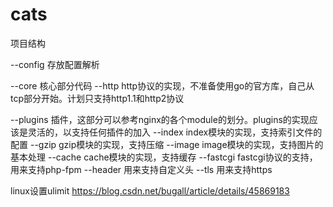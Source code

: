 # cats

项目结构

--config            存放配置解析

--core              核心部分代码
    --http          http协议的实现，不准备使用go的官方库，自己从tcp部分开始。计划只支持http1.1和http2协议

--plugins           插件，这部分可以参考nginx的各个module的划分。plugins的实现应该是灵活的，以支持任何插件的加入
    --index         index模块的实现，支持索引文件的配置
    --gzip          gzip模块的实现，支持压缩
    --image         image模块的实现，支持图片的基本处理
    --cache         cache模块的实现，支持缓存
    --fastcgi       fastcgi协议的支持，用来支持php-fpm
    --header        用来支持自定义头
    --tls           用来支持https


linux设置ulimit
https://blog.csdn.net/bugall/article/details/45869183